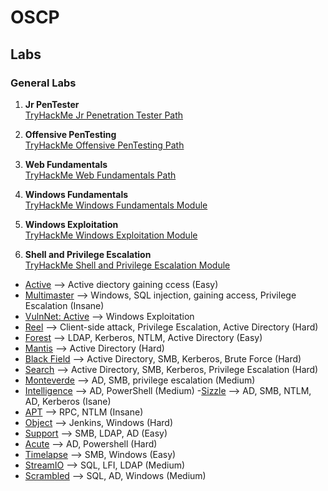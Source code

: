 # OSCP

## Labs

### General Labs

1. **Jr PenTester**  
   [TryHackMe Jr Penetration Tester Path](https://tryhackme.com/path-action/jrpenetrationtester/join)

2. **Offensive PenTesting**  
   [TryHackMe Offensive PenTesting Path](https://tryhackme.com/path-action/pentesting/join)

3. **Web Fundamentals**  
   [TryHackMe Web Fundamentals Path](https://tryhackme.com/path-action/web/join)

4. **Windows Fundamentals**  
   [TryHackMe Windows Fundamentals Module](https://tryhackme.com/module/windows-fundamentals)

5. **Windows Exploitation**  
   [TryHackMe Windows Exploitation Module](https://tryhackme.com/module/hacking-windows-1)

6. **Shell and Privilege Escalation**  
   [TryHackMe Shell and Privilege Escalation Module](https://tryhackme.com/module/privileg)


- [Active](https://www.hackthebox.com/machines/active) --> Active diectory gaining ccess (Easy)
- [Multimaster](https://www.hackthebox.com/machines/multimaster) --> Windows, SQL injection, gaining access, Privilege Escalation (Insane)
- [VulnNet: Active](https://tryhackme.com/r/room/vulnnetactive) --> Windows Exploitation 
- [Reel](https://www.hackthebox.com/machines/reel) --> Client-side attack, Privilege Escalation, Active Directory (Hard)
- [Forest](https://www.hackthebox.com/machines/forest) --> LDAP, Kerberos, NTLM, Active Directory (Easy)
- [Mantis](https://www.hackthebox.com/machines/mantis) --> Active Directory (Hard)
- [Black Field](https://www.hackthebox.com/machines/blackfield) --> Active Directory, SMB, Kerberos, Brute Force (Hard)
- [Search](https://www.hackthebox.com/machines/Search) --> Active Directory, SMB, Kerberos, Privilege Escalation (Hard)
- [Monteverde](https://www.hackthebox.com/machines/Monteverde) --> AD, SMB, privilege escalation (Medium)
- [Intelligence](https://www.hackthebox.com/machines/Intelligence) --> AD, PowerShell (Medium)
-[Sizzle](https://www.hackthebox.com/machines/Sizzle) --> AD, SMB, NTLM, AD, Kerberos (Isane)
- [APT](https://www.hackthebox.com/machines/apt) --> RPC, NTLM (Insane)
- [Object](https://www.hackthebox.com/machines/object) --> Jenkins, Windows (Hard)
- [Support](https://www.hackthebox.com/machines/support) --> SMB, LDAP, AD (Easy)
- [Acute](https://www.hackthebox.com/machines/acute) --> AD, Powershell (Hard)
- [Timelapse](https://www.hackthebox.com/machines/timelapse) --> SMB, Windows (Easy)
- [StreamIO](https://www.hackthebox.com/machines/streamio) --> SQL, LFI, LDAP (Medium)
- [Scrambled](https://www.hackthebox.com/machines/Scrambled) --> SQL, AD, Windows (Medium)